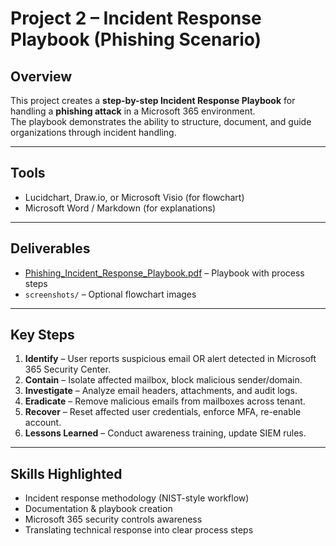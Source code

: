 # Project 2 – Incident Response Playbook (Phishing Scenario)

## Overview
This project creates a **step-by-step Incident Response Playbook** for handling a **phishing attack** in a Microsoft 365 environment.  
The playbook demonstrates the ability to structure, document, and guide organizations through incident handling.  

---

## Tools
- Lucidchart, Draw.io, or Microsoft Visio (for flowchart)  
- Microsoft Word / Markdown (for explanations)  

---

## Deliverables
- [Phishing_Incident_Response_Playbook.pdf](./Phishing_Incident_Response_Playbook.pdf) – Playbook with process steps  
- `screenshots/` – Optional flowchart images  

---

## Key Steps
1. **Identify** – User reports suspicious email OR alert detected in Microsoft 365 Security Center.  
2. **Contain** – Isolate affected mailbox, block malicious sender/domain.  
3. **Investigate** – Analyze email headers, attachments, and audit logs.  
4. **Eradicate** – Remove malicious emails from mailboxes across tenant.  
5. **Recover** – Reset affected user credentials, enforce MFA, re-enable account.  
6. **Lessons Learned** – Conduct awareness training, update SIEM rules.  

---

## Skills Highlighted
- Incident response methodology (NIST-style workflow)  
- Documentation & playbook creation  
- Microsoft 365 security controls awareness  
- Translating technical response into clear process steps  
